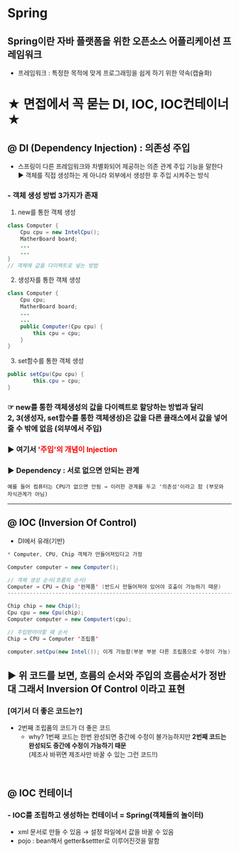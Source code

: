 # Spring 
## Spring이란 자바 플랫폼을 위한 오픈소스 어플리케이션 프레임워크 
- 프레임워크 : 특정한 목적에 맞게 프로그래밍을 쉽게 하기 위한 약속(캡슐화)


# ★ 면접에서 꼭 묻는 DI, IOC, IOC컨테이너 ★

## @ DI (Dependency Injection) : 의존성 주입 
- 스프링이 다른 프레임워크와 차별화되어 제공하는 의존 관계 주입 기능을 말한다 <br>
▶ 객체를 직접 생성하는 게 아니라 외부에서 생성한 후 주입 시켜주는 방식

### - 객체 생성 방법 3가지가 존재
1. new를 통한 객체 생성
```java
class Computer {
	Cpu cpu = new IntelCpu();
	MatherBoard board;
	...
	...	
}
// 객체에 값을 다이렉트로 넣는 방법
```

2. 생성자를 통한 객체 생성 
```java
class Computer {
	Cpu cpu;
	MatherBoard board;
	...
	...
	public Computer(Cpu cpu) {
		this cpu = cpu;
	}	
}
```

3. set함수를 통한 객체 생성
```java
public setCpu(Cpu cpu) {
		this.cpu = cpu;
}
``` 

### ☞ new를 통한 객체생성의 값을 다이렉트로 할당하는 방법과 달리 <br> 2, 3(생성자, set함수를 통한 객체생성)은 값을 다른 클래스에서 값을 넣어줄 수 밖에 없음 (외부에서 주입) 
### ▶ 여기서 <span style= "color:red">'주입'의 개념이 Injection </sapn>
### ▶ Dependency : 서로 없으면 안되는 관계
```
예를 들어 컴퓨터는 CPU가 없으면 안됨 → 이러한 관계를 두고 '의존성'이라고 함 (부모와 자식관계가 아님)
```

---

## @ IOC (Inversion Of Control) 
- DI에서 유래(기반)
```java
* Computer, CPU, Chip 객체가 만들어져있다고 가정

Computer computer = new Computer();

// 객체 생성 순서(흐름의 순서)
Computer → CPU → Chip '완제품' (반드시 만들어져야 있어야 호출이 가능하기 때문) 
-------------------------------------------------------------------------------

Chip chip = new Chip();
Cpu cpu = new Cpu(chip);
Computer computer = new Computert(cpu);

// 주입받아야할 때 순서 
Chip → CPU → Computer '조립품'

computer.setCpu(new Intel()); 이게 가능함(부분 부분 다른 조립품으로 수정이 가능)
```
## ▶ 위 코드를 보면, 흐름의 순서와 주입의 흐름순서가 **정반대** 그래서 **Inversion Of Control** 이라고 표현
### [여기서 더 좋은 코드는?] 
- 2번째 조립품의 코드가 더 좋은 코드
    - why? 1번째 코드는 한번 완성되면 중간에 수정이 불가능하지만 **2번째 코드는 완성되도 중간에 수정이 가능하기 때문**<br> (제조사 바뀌면 제조사만 바꿀 수 있는 그런 코드!!)

<br>

## @ IOC 컨테이너
### - IOC를 조립하고 생성하는 컨테이너 = Spring(객체들의 놀이터)
- xml 문서로 만들 수 있음 → 설정 파일에서 값을 바꿀 수 있음 
- pojo : bean해서 getter&settter로 이루어진것을 말함 

